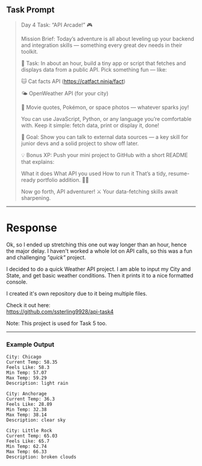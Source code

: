 
## Task Prompt 

> Day 4 Task: “API Arcade!” 🎮
>
> Mission Brief:
> Today’s adventure is all about leveling up your backend and integration skills — something every great dev needs in their toolkit.
> 
> 🧭 Task:
> In about an hour, build a tiny app or script that fetches and displays data from a public API.
> Pick something fun — like:
> 
> 🐱 Cat facts API (https://catfact.ninja/fact)
> 
> 🌤️ OpenWeather API (for your city)
> 
> 🎥 Movie quotes, Pokémon, or space photos — whatever sparks joy!
> 
> You can use JavaScript, Python, or any language you’re comfortable with. Keep it simple: fetch data, print or display it, done!
> 
> 🎯 Goal:
> Show you can talk to external data sources — a key skill for junior devs and a solid project to show off later.
> 
> 💡 Bonus XP:
> Push your mini project to GitHub with a short README that explains:
> 
> What it does
> What API you used
> How to run it
> That’s a tidy, resume-ready portfolio addition. 🧠💼
> 
> Now go forth, API adventurer! ⚔️ Your data-fetching skills await sharpening.
---
# Response

Ok, so I ended up stretching this one out way longer than an hour, hence the major delay. I haven't worked a whole lot on API calls,
so this was a fun and challenging *"quick"* project.  

I decided to do a quick Weather API project.  I am able to input my City and State, and get basic weather conditions.  Then it prints it 
to a nice formatted console. 

I created it's own repository due to it being multiple files. 

Check it out here: <br>
https://github.com/ssterling9928/api-task4

Note: This project is used for Task 5 too.

---

### Example Output
~~~
City: Chicago
Current Temp: 58.35
Feels Like: 58.3
Min Temp: 57.07
Max Temp: 59.29
Description: light rain
~~~
~~~
City: Anchorage
Current Temp: 36.3
Feels Like: 28.89
Min Temp: 32.38
Max Temp: 38.14
Description: clear sky
~~~
~~~
City: Little Rock
Current Temp: 65.03
Feels Like: 65.7
Min Temp: 62.74
Max Temp: 66.33
Description: broken clouds
~~~